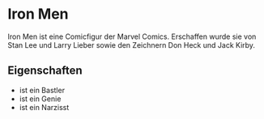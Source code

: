 # Iron Men
Iron Men ist eine Comicfigur der Marvel Comics. Erschaffen wurde sie von Stan Lee und Larry Lieber sowie den Zeichnern Don Heck und Jack Kirby. 
## Eigenschaften
* ist ein Bastler
* ist ein Genie
* ist ein Narzisst